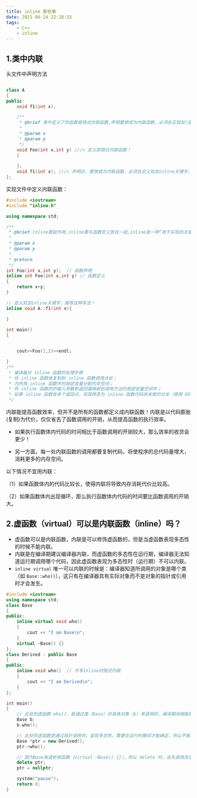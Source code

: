 ```yaml
---
title: inline 那些事
date: 2021-06-24 22:28:33
tags: 
    - C++
    - inline
---
```

## 1.类中内联

头文件中声明方法

```c++

class A
{
public:
    void f1(int x); 

    /**
     * @brief 类中定义了的函数是隐式内联函数,声明要想成为内联函数，必须在实现处(定义处)加inline关键字。
     *
     * @param x
     * @param y
     */
    void Foo(int x,int y) ///< 定义即隐式内联函数！
    {
    
    };
    void f1(int x); ///< 声明后，要想成为内联函数，必须在定义处加inline关键字。  
};
```

实现文件中定义内联函数：

```c++
#include <iostream>
#include "inline.h"

using namespace std;

/**
 * @brief inline要起作用,inline要与函数定义放在一起,inline是一种“用于实现的关键字,而不是用于声明的关键字”
 *
 * @param x
 * @param y
 *
 * @return 
 */
int Foo(int x,int y);  // 函数声明
inline int Foo(int x,int y) // 函数定义
{
    return x+y;
}

// 定义处加inline关键字，推荐这种写法！
inline void A::f1(int x){

}

int main()
{

    
    cout<<Foo(1,2)<<endl;

}
/**
 * 编译器对 inline 函数的处理步骤
 * 将 inline 函数体复制到 inline 函数调用点处；
 * 为所用 inline 函数中的局部变量分配内存空间；
 * 将 inline 函数的的输入参数和返回值映射到调用方法的局部变量空间中；
 * 如果 inline 函数有多个返回点，将其转变为 inline 函数代码块末尾的分支（使用 GOTO）。
 */

```
<!--more-->
内联能提高函数效率，但并不是所有的函数都定义成内联函数！内联是以代码膨胀(复制)为代价，仅仅省去了函数调用的开销，从而提高函数的执行效率。

- 如果执行函数体内代码的时间相比于函数调用的开销较大，那么效率的收货会更少！

- 另一方面，每一处内联函数的调用都要复制代码，将使程序的总代码量增大，消耗更多的内存空间。

以下情况不宜用内联：

（1）如果函数体内的代码比较长，使得内联将导致内存消耗代价比较高。

（2）如果函数体内出现循环，那么执行函数体内代码的时间要比函数调用的开销大。

## 2.虚函数（virtual）可以是内联函数（inline）吗？

- 虚函数可以是内联函数，内联是可以修饰虚函数的，但是当虚函数表现多态性的时候不能内联。
- 内联是在编译期建议编译器内联，而虚函数的多态性在运行期，编译器无法知道运行期调用哪个代码，因此虚函数表现为多态性时（运行期）不可以内联。
- `inline virtual` 唯一可以内联的时候是：编译器知道所调用的对象是哪个类（如 `Base::who()`），这只有在编译器具有实际对象而不是对象的指针或引用时才会发生。

```c++
#include <iostream>  
using namespace std;
class Base
{
public:
    inline virtual void who()
    {
        cout << "I am Base\n";
    }
    virtual ~Base() {}
};
class Derived : public Base
{
public:
    inline void who()  // 不写inline时隐式内联
    {
        cout << "I am Derived\n";
    }
};

int main()
{
    // 此处的虚函数 who()，是通过类（Base）的具体对象（b）来调用的，编译期间就能确定了，所以它可以是内联的，但最终是否内联取决于编译器。 
    Base b;
    b.who();

    // 此处的虚函数是通过指针调用的，呈现多态性，需要在运行时期间才能确定，所以不能为内联。  
    Base *ptr = new Derived();
    ptr->who();

    // 因为Base有虚析构函数（virtual ~Base() {}），所以 delete 时，会先调用派生类（Derived）析构函数，再调用基类（Base）析构函数，防止内存泄漏。
    delete ptr;
    ptr = nullptr;

    system("pause");
    return 0;
} 
```



